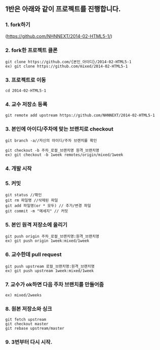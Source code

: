 ## 1반은 아래와 같이 프로젝트를 진행합니다.


### 1. fork하기
(https://github.com/NHNNEXT/2014-02-HTML5-1/)

### 2. fork한 프로젝트 클론
```
git clone https://github.com/{본인_아이디}/2014-02-HTML5-1
ex) git clone https://github.com/mixed/2014-02-HTML5-1
```

### 3. 프로젝트로 이동
```
cd 2014-02-HTML5-1
```

### 4. 교수 저장소 등록
```
git remote add upstream https://github.com/NHNNEXT/2014-02-HTML5-1
```

### 3. 본인에 아이디/주차에 맞는 브랜치로 checkout
```
git branch -a//자신의 아이디/주차 브랜치를 확인

git checkout -b 주차_로컬_브랜치명 원격_브랜치명
ex) git checkout -b 1week remotes/origin/mixed/1week
```

### 4. 개발 시작

### 5. 커밋
```
git status //확인
git rm 파일명 //삭제된 파일
git add 파일명(or * 모두) // 추가/변경 파일
git commit -m "메세지" // 커밋
```

### 5. 본인 원격 저장소에 올리기
```
git push origin 주차_로컬_브랜치명:원격_브랜치명
ex) git push origin 1week:mixed/1week
```

### 6. 교수한데 pull request
```
git push upstream 로컬_브랜치명:원격_브랜치명
ex) git push upstream 1week:mixed/1week
```

### 7. 교수가 ok하면 다음 주차 브랜치를 만들어줌
```
ex) mixed/2weeks
```

### 8. 원본 저장소와 싱크
```
git fetch upstream
git checkout master
git rebase upstream/master
```

### 9. 3번부터 다시 시작.
